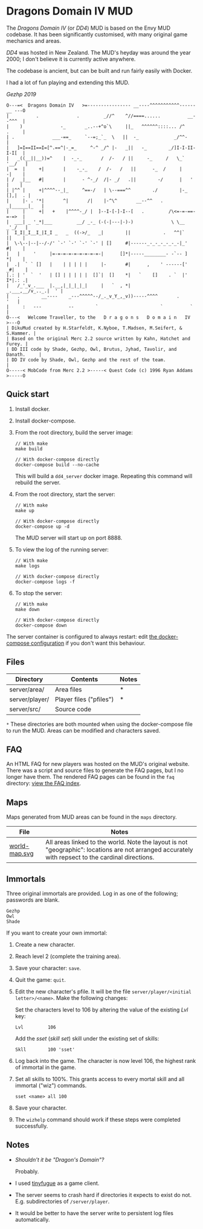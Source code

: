 # Dragons Domain IV MUD

The _Dragons Domain IV_ (or _DD4_) MUD is based on the Envy MUD codebase.
It has been significantly customised, with many original game mechanics and areas.

_DD4_ was hosted in New Zealand. The MUD's heyday was around the year 2000; I don't believe it is currently active anywhere.

The codebase is ancient, but can be built and run fairly easily with Docker.

I had a lot of fun playing and extending this MUD.

_Gezhp 2019_


    O---=<  Dragons Domain IV   >=---------------- __----^^^^^^^^^^^------__ ---O
    |          .              .         _//^    ^//====......          __--^^^  |
    |    )              -_       _..--+^o`\     ||_   ^^^^^^::::... /^    .     |
    | .              ___-==_     `--=;_`_  \   ||  -_             _/^^-         |
    |   ]=I==II==I=[^.==^|-_=_     ^-^ _/^ |-   _||   -_        _/]I-I-II-I-I[  |
    |   _((__||__))=^    |  -_-_       /  /-   / ||     -_     /   \_`   '__/   |
    |  =  |     +|       |    -_-_    /  /-   /   ||      -_  /     |     -|    |
    | /  _|__   #|       |      - ^-_/  /|- _/   .||        -/      |   '  |    |
    | |^^ |     +|^^^^--_|_     ^==-/   | \--===^^        ./        |-_ [],|  . |
    |     |- . '*|       ^|       /|    |-^\^       __--^^   .     _|______|_   |
    |     |     +|   +    |^^^^-_/ |  ]--I-[-]-I--[   .         /\<=-=-==-=-=>  |
    |  ___| _ '_*|___         __/ _-_ (-(-|---|-)-)              \ \__   _'_/   |
    |  I_I|_I__I_|I_I _   _  ((->/_   _|        ||            .   ^^|`    ||    |
    |  \-\--|--|--/-/' `-' `-' `-' `-' | []     #|------_-_-_-_-_-_-|_'   #|    |
    |   |     '     |=-=-=-=-=-=-=-=-=-|      []*|-----________- -`-- ]   *|    |
    |  .|  ` ` []   |    | | | | |     |-       #|      ,    ' ------['  _#|    |
    |.: | '  `  '   | [] | | | | |  []`|  []    *|   `    []    . `  |'  I*|.: .|
    |   /_'_v_.___  |.__,|_|_|_|_|     |   `  , *|          _.___,__/v_.._.|  ' |
    |   .        __----    _---^^^^^--/_._v_Y_,_v))-----^^^^       .        '   |
    |     :   ---          --        `                       `          `       |
    O---<   Welcome Traveller, to the   D r a g o n s   D o m a i n   IV    >---O
    | DikuMud created by H.Starfeldt, K.Nyboe, T.Madsen, M.Seifert, & S.Hammer. |
    | Based on the original Merc 2.2 source written by Kahn, Hatchet and Furey. |
    | DD III code by Shade, Gezhp, Owl, Brutus, Jyhad, Tavolir, and Danath.     |
    | DD IV code by Shade, Owl, Gezhp and the rest of the team.                 |
    O-----< MobCode from Merc 2.2 >-----< Quest Code (c) 1996 Ryan Addams >-----O
    

## Quick start

1.  Install docker.
1.  Install docker-compose.
1.  From the root directory, build the server image:

    ```
    // With make
    make build
    
    // With docker-compose directly
    docker-compose build --no-cache
    ```
    
    This will build a `dd4_server` docker image.
    Repeating this command will rebuild the server.
    

1.  From the root directory, start the server:

    ```
    // With make
    make up
    
    // With docker-compose directly
    docker-compose up -d
    ```

    The MUD server will start up on port 8888.

1.  To view the log of the running server:

    ```
    // With make
    make logs
    
    // With docker-compose directly
    docker-compose logs -f
    ```

1.  To stop the server:

    ```
    // With make
    make down
    
    // With docker-compose directly
    docker-compose down
    ```
    
The server container is configured to always restart: edit [the docker-compose configuration](docker-compose.yml) 
if you don't want this behaviour.


## Files

| Directory         | Contents                  | Notes
| ---               | ---                       | ---
| server/area/      | Area files                | *
| server/player/    | Player files ("pfiles")   | *
| server/src/       | Source code

`*` These directories are both mounted when using the docker-compose file to run the MUD. 
    Areas can be modified and characters saved.


## FAQ

An HTML FAQ for new players was hosted on the MUD's original website.
There was a script and source files to generate the FAQ pages, but I no longer have them.
The rendered FAQ pages can be found in the `faq` directory: [view the FAQ index](faq/dd-faq.html).


## Maps

Maps generated from MUD areas can be found in the `maps` directory.

| File                                  | Notes
| ---                                   | ---
| [world-map.svg](maps/world-map.svg)   | All areas linked to the world. Note the layout is not "geographic": locations are not arranged accurately with repsect to the cardinal directions.


## Immortals

Three original immortals are provided. Log in as one of the following; passwords are blank.

    Gezhp
    Owl
    Shade

If you want to create your own immortal:

1.  Create a new character.
1.  Reach level 2 (complete the training area).
1.  Save your character: `save`.
1.  Quit the game: `quit`.
1.  Edit the new character's pfile. It will be the file `server/player/<initial letter>/<name>`.
    Make the following changes:
    
    Set the characters level to 106 by altering the value of the existing _Lvl_ key:
    ```
    Lvl         106
    ```    
    Add the _sset_ (_skill set_) skill under the existing set of skills:
    ```
    Skll        100 'sset'
    ```
1.  Log back into the game. The character is now level 106, the highest rank of immortal in the game.
1.  Set all skills to 100%. This grants access to every mortal skill and all immortal ("wiz") commands.
    ```
    sset <name> all 100
    ```
1.  Save your character.
1.  The `wizhelp` command should work if these steps were completed successfully.


## Notes

-   _Shouldn't it be "Dragon's Domain"?_ 

    Probably.
    
-   I used [tinyfugue](http://tinyfugue.sourceforge.net/) as a game client.

-   The server seems to crash hard if directories it expects to exist do not. E.g. subdirectories of `/server/player`.

-   It would be better to have the server write to persistent log files automatically.
